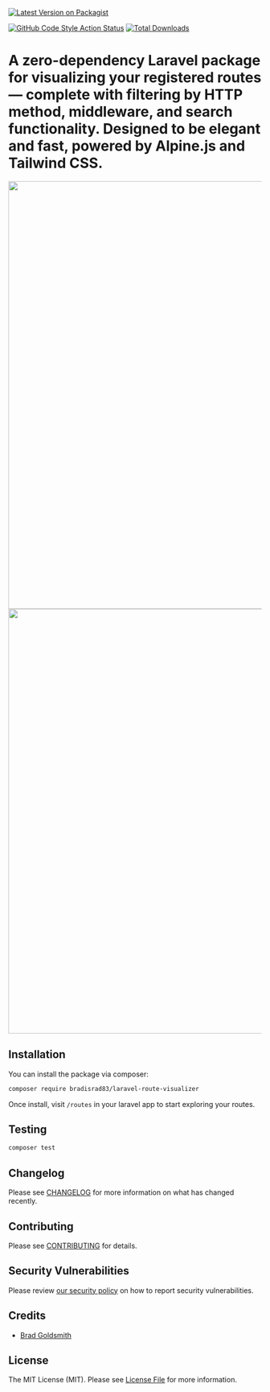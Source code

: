 [![Latest Version on Packagist](https://img.shields.io/packagist/v/bradisrad83/laravel-route-visualizer.svg?style=flat-square)](https://packagist.org/packages/bradisrad83/laravel-route-visualizer)
<!-- [![GitHub Tests Action Status](https://img.shields.io/github/actions/workflow/status/bradisrad83/laravel-route-visualizer/run-tests.yml?branch=main&label=tests&style=flat-square)](https://github.com/bradisrad83/laravel-route-visualizer/actions?query=workflow%3Arun-tests+branch%3Amain) -->
[![GitHub Code Style Action Status](https://img.shields.io/github/actions/workflow/status/bradisrad83/laravel-route-visualizer/fix-php-code-style-issues.yml?branch=main&label=code%20style&style=flat-square)](https://github.com/bradisrad83/laravel-route-visualizer/actions?query=workflow%3A"Fix+PHP+code+style+issues"+branch%3Amain)
[![Total Downloads](https://img.shields.io/packagist/dt/bradisrad83/laravel-route-visualizer.svg?style=flat-square)](https://packagist.org/packages/bradisrad83/laravel-route-visualizer)

# A zero-dependency Laravel package for visualizing your registered routes — complete with filtering by HTTP method, middleware, and search functionality. Designed to be elegant and fast, powered by Alpine.js and Tailwind CSS.
<p align="center">
    <img width="1280" height="850" alt="ss1" src="https://github.com/user-attachments/assets/517afcdc-8f4a-4f4d-9850-75e16eba1e68" />
    <br>
    <img width="1275" height="844" alt="ss2" src="https://github.com/user-attachments/assets/847013c8-ada4-4295-9239-3d45b6eae2a3" />
</p>

## Installation

You can install the package via composer:

```bash
composer require bradisrad83/laravel-route-visualizer
```

Once install, visit `/routes` in your laravel app to start exploring your routes.

## Testing

```bash
composer test
```

## Changelog

Please see [CHANGELOG](CHANGELOG.md) for more information on what has changed recently.

## Contributing

Please see [CONTRIBUTING](CONTRIBUTING.md) for details.

## Security Vulnerabilities

Please review [our security policy](../../security/policy) on how to report security vulnerabilities.

## Credits

- [Brad Goldsmith](https://github.com/bradisrad83)
## License

The MIT License (MIT). Please see [License File](LICENSE.md) for more information.
